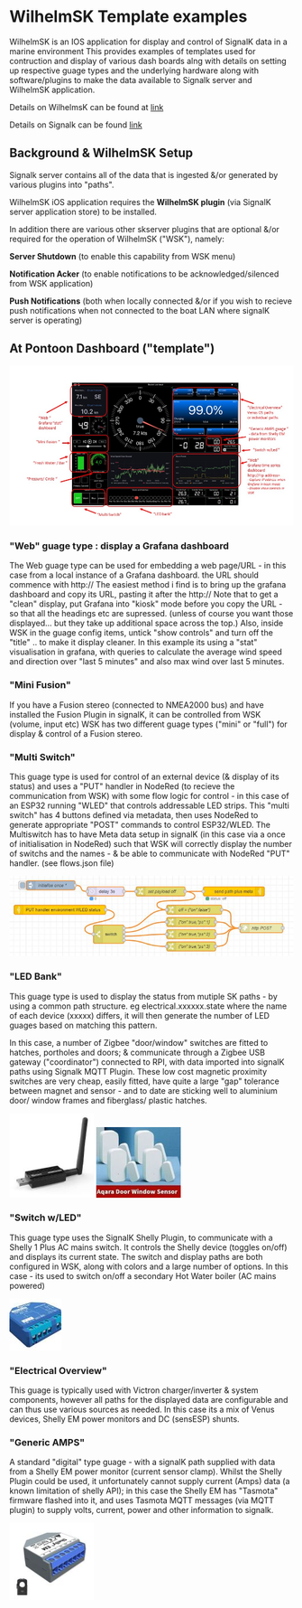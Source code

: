 # WilhelmSK Template examples

WilhelmSK is an IOS application for display and control of SignalK data in a marine environment
This provides examples of templates used for contruction and display of various dash boards
alng with details on setting up respective guage types and the underlying hardware along with
software/plugins to make the data available to Signalk server and WilhelmSK application.

Details on WilhelmsK can be found at
[link](http://wilhelmsk.com)

Details on Signalk can be found
[link](http://github.com/SignalK)

## Background & WilhelmSK Setup

Signalk server contains all of the data that is ingested &/or generated by various plugins into "paths".

WilhelmSK iOS application requires the **WilhelmSK plugin** (via SignalK server application store) to be installed.

In addition there are various other skserver plugins that are optional &/or required for the operation of WilhelmSK ("WSK"), namely:

**Server Shutdown** (to enable this capability from WSK menu)

**Notification Acker** (to enable notifications to be acknowledged/silenced from WSK application)

**Push Notifications** (both when locally connected &/or if you wish to recieve push notifications when not connected to the boat LAN where signalK server is operating)

## At Pontoon Dashboard ("template")

![image](https://github.com/gregsyoung/WilhelmSK/blob/main/wsk_dash_1_annotate.jpg)

### "Web" guage type : display a Grafana dashboard

The Web guage type can be used for embedding a web page/URL - in this case from a local instance of a Grafana dashboard.
the URL should commence with http://
The easiest method i find is to bring up the grafana dashboard and copy its URL, pasting it after the http://
Note that to get a "clean" display, put Grafana into "kiosk" mode before you copy the URL - so that all the headings etc are supressed. (unless of course you want those displayed... but they take up additional space across the top.)
Also, inside WSK in the guage config items, untick "show controls" and turn off the "title" .. to make it display cleaner.
In this example its using a "stat" visualisation in grafana, with queries to calculate the average wind speed and direction over "last 5 minutes" and also max wind over last 5 minutes.

### "Mini Fusion"

If you have a Fusion stereo (connected to NMEA2000 bus) and have installed the Fusion Plugin in signalK,
it can be controlled from WSK (volume, input etc)
WSK has two different guage types ("mini" or "full") for display & control of a Fusion stereo.

### "Multi Switch"

This guage type is used for control of an external device (& display of its status) and uses a "PUT" handler in NodeRed (to recieve the communication from WSK) with some flow logic for control - in this case of an ESP32 running "WLED" that controls addressable LED strips.
This "multi switch" has 4 buttons defined via metadata, then uses NodeRed to generate appropriate "POST" commands to control ESP32/WLED.
The Multiswitch has to have Meta data setup in signalK (in this case via a once of initialisation in NodeRed) such that WSK will correctly display the number of switchs and the names - & be able to communicate with NodeRed "PUT" handler.  (see flows.json file)

![image](https://github.com/gregsyoung/WilhelmSK/blob/main/nodered%20flow%20pic.JPG)

### "LED Bank"

This guage type is used to display the status from mutiple SK paths - by using a common path structure.
eg electrical.xxxxxx.state
where the name of each device (xxxxx) differs, it will then generate the number of LED guages based on matching  this pattern.

In this case, a number of Zigbee "door/window" switches are fitted to hatches, portholes and doors; & communicate through a Zigbee USB gateway ("coordinator")  connected to RPI, with data imported into signalK paths using Signalk MQTT Plugin.
These low cost magnetic proximity switches are very cheap, easily fitted, have quite a large "gap" tolerance between magnet and sensor - and to date are sticking well to aluminium door/ window frames and fiberglass/ plastic hatches.

![image](https://github.com/gregsyoung/WilhelmSK/blob/main/zigbee%20coordinator.jpg)
![image](https://github.com/gregsyoung/WilhelmSK/blob/main/aqara%20door%20window%20sensor.jpg)

### "Switch w/LED"

This guage type uses the SignalK Shelly Plugin, to communicate with a Shelly 1 Plus AC mains switch.
It controls the Shelly device (toggles on/off) and displays its current state. The switch and display paths are both configured in WSK, along with colors and a large number of options.
In this case - its used to switch on/off a secondary Hot Water boiler (AC mains powered)

![image](https://github.com/gregsyoung/WilhelmSK/blob/main/shelly%20one%20plus.jpg)

### "Electrical Overview"

This guage is typically used with Victron charger/inverter & system components, however all paths for the displayed data are configurable and can thus use various sources as needed.
In this case its a mix of Venus devices, Shelly EM power monitors and DC (sensESP) shunts.

### "Generic AMPS"

A standard "digital" type guage - with a signalK path supplied with data from a Shelly EM power monitor (current sensor clamp). Whilst the Shelly Plugin could be used, it unfortunately cannot supply current (Amps) data (a known limitation of shelly API); in this case the Shelly EM has "Tasmota" firmware flashed into it, and uses Tasmota MQTT messages (via MQTT plugin) to supply volts, current, power and other information to signalk.

![image](https://github.com/gregsyoung/WilhelmSK/blob/main/shelly%20EM.jpg)
### 